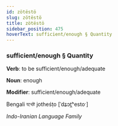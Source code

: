 ```yaml
---
id: zötëstö
slug: zötëstö
title: zötëstö
sidebar_position: 475
hoverText: sufficient/enough § Quantity
---
```


### sufficient/enough § Quantity

**Verb**: to be sufficient/enough/adequate

**Noun**: enough

**Modifier**: sufficient/enough/adequate

Bengali যথেষ্ট jotheśṭo [ˈdʑɔt̪ʰestoˑ]

*Indo-Iranian Language Family*